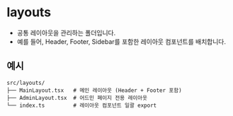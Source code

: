 # layouts
* 공통 레이아웃을 관리하는 폴더입니다.
* 예를 들어, Header, Footer, Sidebar를 포함한 레이아웃 컴포넌트를 배치합니다.

## 예시
```
src/layouts/
├── MainLayout.tsx   # 메인 레이아웃 (Header + Footer 포함)
├── AdminLayout.tsx  # 어드민 페이지 전용 레이아웃
└── index.ts         # 레이아웃 컴포넌트 일괄 export
```